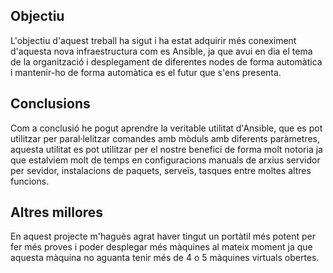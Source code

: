## Objectiu

L'objectiu d'aquest treball ha sigut i ha estat adquirir més coneximent d'aquesta nova infraestructura com es Ansible, 
ja que avui en dia el tema de la organització i desplegament de diferentes nodes de forma automàtica i mantenir-ho de forma automàtica es 
el futur que s'ens presenta.

## Conclusions

Com a conclusió he pogut aprendre la veritable utilitat d'Ansible, que es pot utilitzar per paral·lelitzar comandes amb mòduls amb diferents paràmetres, aquesta utilitat es pot utilitzar per el nostre benefici de forma molt notoria ja que estalviem molt de temps en configuracions manuals de arxius servidor per sevidor, instalacions de paquets, serveïs, tasques entre moltes altres funcions.

## Altres millores

En aquest projecte m'haguès agrat haver tingut un portàtil més potent per fer més proves i poder desplegar més màquines al mateix moment
ja que aquesta màquina no aguanta tenir més de 4 o 5 màquines virtuals obertes.
